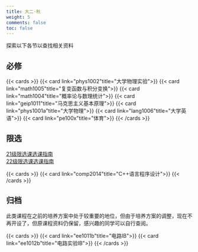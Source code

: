 ```yaml
---
title: 大二·秋
weight: 5
comments: false
toc: false
---
```

探索以下各节以查找相关资料
## 必修
<!--more-->
{{< cards >}}
{{< card link="phys1002"title="大学物理实验">}}
{{< card link="math1005"title="复变函数与积分变换">}}
{{< card link="math1004"title="概率论与数理统计">}}
{{< card link="geip1011"title="马克思主义基本原理">}}
{{< card link="phys1001a"title="大学物理">}}
{{< card link="lang1006"title="大学英语">}}
{{< card link="pe100x"title="体育">}}
{{< /cards >}}
## 限选
[21级限选课选课指南](https://hoa.moe/blog/distributive-guidance-for-21/)
<br>
[22级限选课选课指南](https://hoa.moe/blog/distributive-guidance-for-22/)
<!--more-->
{{< cards >}}
{{< card link="comp2014"title="C++语言程序设计">}}
{{< /cards >}}
## 归档
此类课程在之前的培养方案中处于较重要的地位，但由于培养方案的调整，现在不再开设了，但原课程资料仍保留，感兴趣的同学可以自行查阅。
<!--more-->
{{< cards >}}
{{< card link="ee1011b"title="电路IB">}}
{{< card link="ee1012b"title="电路实验IB">}}
{{< /cards >}}
